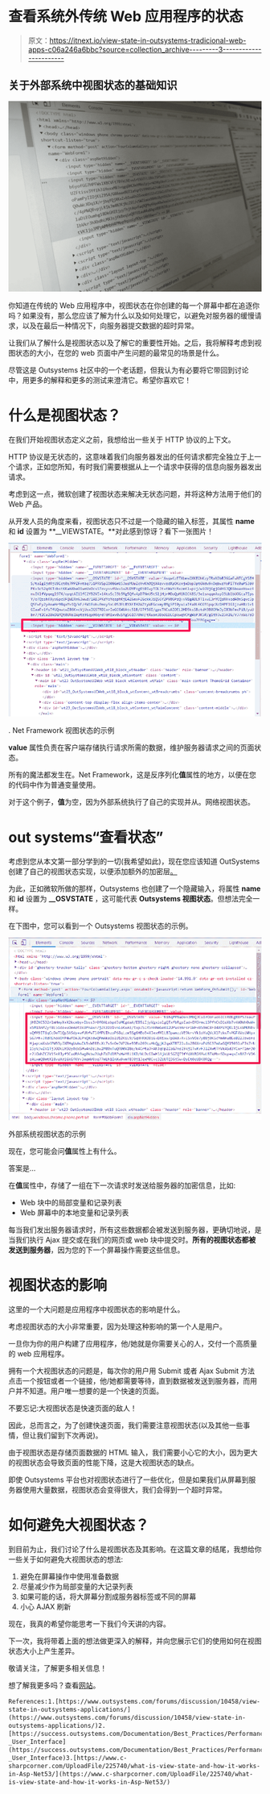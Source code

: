 # 查看系统外传统 Web 应用程序的状态

> 原文：<https://itnext.io/view-state-in-outsystems-tradicional-web-apps-c06a246a6bbc?source=collection_archive---------3----------------------->

## 关于外部系统中视图状态的基础知识

![](img/23ecfa53da9876ec4d0eae45799405e6.png)

你知道在传统的 Web 应用程序中，视图状态在你创建的每一个屏幕中都在追逐你吗？如果没有，那么您应该了解为什么以及如何处理它，以避免对服务器的缓慢请求，以及在最后一种情况下，向服务器提交数据的超时异常。

让我们从了解什么是视图状态以及了解它的重要性开始。之后，我将解释考虑到视图状态的大小，在您的 web 页面中产生问题的最常见的场景是什么。

尽管这是 Outsystems 社区中的一个老话题，但我认为有必要将它带回到讨论中，用更多的解释和更多的测试来澄清它。希望你喜欢它！

# 什么是视图状态？

在我们开始视图状态定义之前，我想给出一些关于 HTTP 协议的上下文。

HTTP 协议是无状态的，这意味着我们向服务器发出的任何请求都完全独立于上一个请求，正如您所知，有时我们需要根据从上一个请求中获得的信息向服务器发出请求。

考虑到这一点，微软创建了视图状态来解决无状态问题，并将这种方法用于他们的 Web 产品。

从开发人员的角度来看，视图状态只不过是一个隐藏的输入标签，其属性 **name** 和 **id** 设置为 **__VIEWSTATE。**对此感到惊讶？看下一张图片！

![](img/83e03f1b585f5edc69d709ff9966bf1c.png)

. Net Framework 视图状态的示例

**value** 属性负责在客户端存储执行请求所需的数据，维护服务器请求之间的页面状态。

所有的魔法都发生在。Net Framework，这是反序列化**值**属性的地方，以便在您的代码中作为普通变量使用。

对于这个例子，**值**为空，因为外部系统执行了自己的实现并从。网络视图状态。

# **out systems“查看状态”**

考虑到您从本文第一部分学到的一切(我希望如此)，现在您应该知道 OutSystems 创建了自己的视图状态实现，以便添加额外的加密层[。](https://success.outsystems.com/Documentation/11/Managing_the_Applications_Lifecycle/Secure_the_Applications/Encrypt_web_apps_view_state?origin=d)

为此，正如微软所做的那样，Outsystems 也创建了一个隐藏输入，将属性 **name** 和 **id** 设置为 **__OSVSTATE** ，这可能代表 **Outsystems 视图状态**。但想法完全一样。

在下图中，您可以看到一个 Outsystems 视图状态的示例。

![](img/423578beac51c803fce85da5f55ccedd.png)

外部系统视图状态的示例

现在，您可能会问**值**属性上有什么。

答案是…

在**值**属性中，存储了一组在下一次请求时发送给服务器的加密信息，比如:

*   Web 块中的局部变量和记录列表
*   Web 屏幕中的本地变量和记录列表

每当我们发出服务器请求时，所有这些数据都会被发送到服务器，更确切地说，是当我们执行 Ajax 提交或在我们的网页或 web 块中提交时。**所有的视图状态都被发送到服务器**，因为您的下一个屏幕操作需要这些信息。

# 视图状态的影响

这里的一个大问题是应用程序中视图状态的影响是什么。

考虑视图状态的大小非常重要，因为处理这种影响的第一个人是用户。

一旦你为你的用户构建了应用程序，他/她就是你需要关心的人，交付一个高质量的 web 应用程序。

拥有一个大视图状态的问题是，每次你的用户用 Submit 或者 Ajax Submit 方法点击一个按钮或者一个链接，他/她都需要等待，直到数据被发送到服务器，而用户并不知道。用户唯一想要的是一个快速的页面。

不要忘记:大视图状态是快速页面的敌人！

因此，总而言之，为了创建快速页面，我们需要注意视图状态(以及其他一些事情，但让我们留到下次再说)。

由于视图状态是存储页面数据的 HTML 输入，我们需要小心它的大小，因为更大的视图状态会导致页面的性能下降，这是大视图状态的缺点。

即使 Outsystems 平台也对视图状态进行了一些优化，但是如果我们从屏幕到服务器使用大量数据，视图状态会变得很大，我们会得到一个超时异常。

# 如何避免大视图状态？

到目前为止，我们讨论了什么是视图状态及其影响。在这篇文章的结尾，我想给你一些关于如何避免大视图状态的想法:

1.  避免在屏幕操作中使用准备数据
2.  尽量减少作为局部变量的大记录列表
3.  如果可能的话，将大屏幕分割成服务器标签或不同的屏幕
4.  小心 AJAX 刷新

现在，我真的希望你能思考一下我们今天讲的内容。

下一次，我将带着上面的想法做更深入的解释，并向您展示它们的使用如何在视图状态大小上产生差异。

敬请关注，了解更多相关信息！

想了解我更多吗？查看[网站](https://tiagoagostinho.com)。

```
References:1.[https://www.outsystems.com/forums/discussion/10458/view-state-in-outsystems-applications/](https://www.outsystems.com/forums/discussion/10458/view-state-in-outsystems-applications/)2.[https://success.outsystems.com/Documentation/Best_Practices/Performance_and_Monitoring/Performance_Best_Practices_-_User_Interface](https://success.outsystems.com/Documentation/Best_Practices/Performance_and_Monitoring/Performance_Best_Practices_-_User_Interface)3.[https://www.c-sharpcorner.com/UploadFile/225740/what-is-view-state-and-how-it-works-in-Asp-Net53/](https://www.c-sharpcorner.com/UploadFile/225740/what-is-view-state-and-how-it-works-in-Asp-Net53/)
```